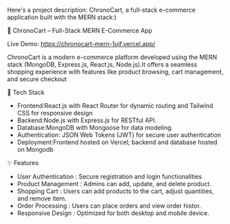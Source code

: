 Here's a project description: ChronoCart, a full-stack e-commerce application built with the MERN stack:)

🛒 ChronoCart – Full-Stack MERN E-Commerce App

Live Demo: https://chronocart-mern-1ujf.vercel.app/



ChronoCart is a modern e-commerce platform developed using the MERN stack (MongoDB, Express.js, React.js, Node.js).It offers a seamless shopping experience with features like product browsing, cart management, and secure checkout

🔧 Tech Stack

- Frontend:React.js with React Router for dynamic routing and Tailwind CSS for responsive design
- Backend:Node.js with Express.js for RESTful API.
- Database:MongoDB with Mongoose for data modeling.
- Authentication: JSON Web Tokens (JWT) for secure user authentication
- Deployment:Frontend hosted on Vercel; backend and database hosted on Mongodb

✨ Features

- User Authentication : Secure registration and login functionalities
- Product Management : Admins can add, update, and delete product.
- Shopping Cart : Users can add products to the cart, adjust quantities, and remove item.
- Order Processing : Users can place orders and view order histor.
- Responsive Design : Optimized for both desktop and mobile device.


